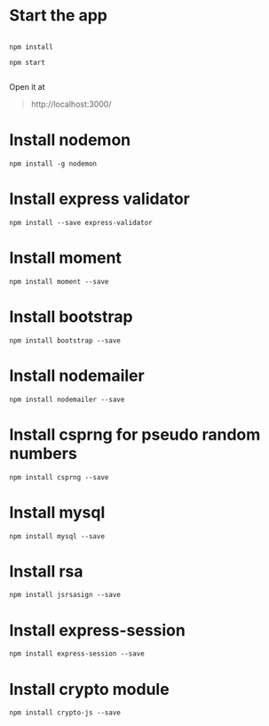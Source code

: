 
# Start the app

```

npm install

npm start


```

Open it at 
> http://localhost:3000/

# Install nodemon
``` npm install -g nodemon ```

# Install express validator
``` npm install --save express-validator ```

# Install moment
``` npm install moment --save ```

# Install bootstrap
``` npm install bootstrap --save ```

# Install nodemailer
``` npm install nodemailer --save ```

# Install csprng for pseudo random numbers
``` npm install csprng --save ```

# Install mysql
``` npm install mysql --save ```

# Install rsa
``` npm install jsrsasign --save ```

# Install express-session
``` npm install express-session --save ```

# Install crypto module
``` npm install crypto-js --save ```